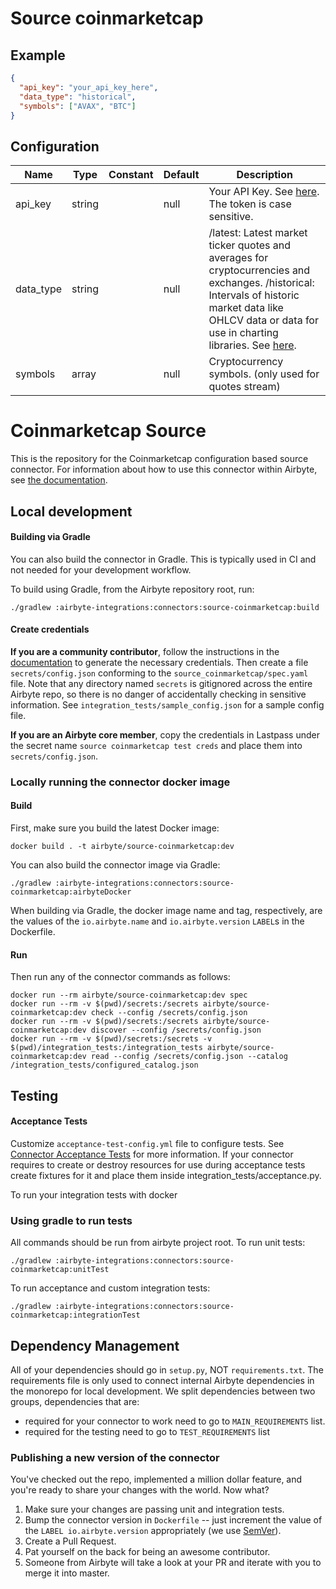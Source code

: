 # Source coinmarketcap

## Example
```json
{
  "api_key": "your_api_key_here",
  "data_type": "historical",
  "symbols": ["AVAX", "BTC"]
}
```

## Configuration
| Name | Type | Constant | Default | Description |
| --- | --- | --- | --- | --- |
|api_key |string||null|Your API Key. See <a href="https://coinmarketcap.com/api/documentation/v1/#section/Authentication">here</a>. The token is case sensitive.|
|data_type |string||null|/latest: Latest market ticker quotes and averages for cryptocurrencies and exchanges. /historical: Intervals of historic market data like OHLCV data or data for use in charting libraries. See <a href="https://coinmarketcap.com/api/documentation/v1/#section/Endpoint-Overview">here</a>.|
|symbols |array||null|Cryptocurrency symbols. (only used for quotes stream)|

# Coinmarketcap Source

This is the repository for the Coinmarketcap configuration based source connector.
For information about how to use this connector within Airbyte, see [the documentation](https://docs.airbyte.io/integrations/sources/coinmarketcap).

## Local development

#### Building via Gradle
You can also build the connector in Gradle. This is typically used in CI and not needed for your development workflow.

To build using Gradle, from the Airbyte repository root, run:
```
./gradlew :airbyte-integrations:connectors:source-coinmarketcap:build
```

#### Create credentials
**If you are a community contributor**, follow the instructions in the [documentation](https://docs.airbyte.io/integrations/sources/coinmarketcap)
to generate the necessary credentials. Then create a file `secrets/config.json` conforming to the `source_coinmarketcap/spec.yaml` file.
Note that any directory named `secrets` is gitignored across the entire Airbyte repo, so there is no danger of accidentally checking in sensitive information.
See `integration_tests/sample_config.json` for a sample config file.

**If you are an Airbyte core member**, copy the credentials in Lastpass under the secret name `source coinmarketcap test creds`
and place them into `secrets/config.json`.

### Locally running the connector docker image

#### Build
First, make sure you build the latest Docker image:
```
docker build . -t airbyte/source-coinmarketcap:dev
```

You can also build the connector image via Gradle:
```
./gradlew :airbyte-integrations:connectors:source-coinmarketcap:airbyteDocker
```
When building via Gradle, the docker image name and tag, respectively, are the values of the `io.airbyte.name` and `io.airbyte.version` `LABEL`s in
the Dockerfile.

#### Run
Then run any of the connector commands as follows:
```
docker run --rm airbyte/source-coinmarketcap:dev spec
docker run --rm -v $(pwd)/secrets:/secrets airbyte/source-coinmarketcap:dev check --config /secrets/config.json
docker run --rm -v $(pwd)/secrets:/secrets airbyte/source-coinmarketcap:dev discover --config /secrets/config.json
docker run --rm -v $(pwd)/secrets:/secrets -v $(pwd)/integration_tests:/integration_tests airbyte/source-coinmarketcap:dev read --config /secrets/config.json --catalog /integration_tests/configured_catalog.json
```
## Testing

#### Acceptance Tests
Customize `acceptance-test-config.yml` file to configure tests. See [Connector Acceptance Tests](https://docs.airbyte.io/connector-development/testing-connectors/connector-acceptance-tests-reference) for more information.
If your connector requires to create or destroy resources for use during acceptance tests create fixtures for it and place them inside integration_tests/acceptance.py.

To run your integration tests with docker

### Using gradle to run tests
All commands should be run from airbyte project root.
To run unit tests:
```
./gradlew :airbyte-integrations:connectors:source-coinmarketcap:unitTest
```
To run acceptance and custom integration tests:
```
./gradlew :airbyte-integrations:connectors:source-coinmarketcap:integrationTest
```

## Dependency Management
All of your dependencies should go in `setup.py`, NOT `requirements.txt`. The requirements file is only used to connect internal Airbyte dependencies in the monorepo for local development.
We split dependencies between two groups, dependencies that are:
* required for your connector to work need to go to `MAIN_REQUIREMENTS` list.
* required for the testing need to go to `TEST_REQUIREMENTS` list

### Publishing a new version of the connector
You've checked out the repo, implemented a million dollar feature, and you're ready to share your changes with the world. Now what?
1. Make sure your changes are passing unit and integration tests.
1. Bump the connector version in `Dockerfile` -- just increment the value of the `LABEL io.airbyte.version` appropriately (we use [SemVer](https://semver.org/)).
1. Create a Pull Request.
1. Pat yourself on the back for being an awesome contributor.
1. Someone from Airbyte will take a look at your PR and iterate with you to merge it into master.
